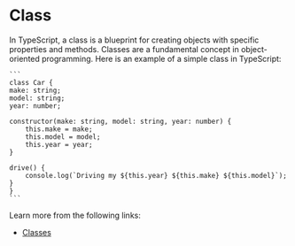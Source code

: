 # Class

In TypeScript, a class is a blueprint for creating objects with specific properties and methods. Classes are a fundamental concept in object-oriented programming. Here is an example of a simple class in TypeScript:

    ```
    class Car {
    make: string;
    model: string;
    year: number;
    
    constructor(make: string, model: string, year: number) {
        this.make = make;
        this.model = model;
        this.year = year;
    }
    
    drive() {
        console.log(`Driving my ${this.year} ${this.make} ${this.model}`);
    }
    }
    ```

Learn more from the following links:

- [Classes](https://www.typescriptlang.org/docs/handbook/declaration-files/by-example.html#classes)